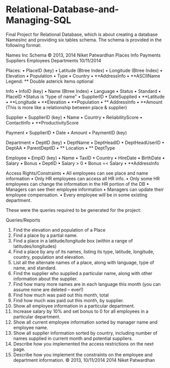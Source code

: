 # Relational-Database-and-Managing-SQL
Final Project for Relational Database, which is about creating a database NamesInc and providing six tables schema. The schema is provided 
in the following format:

Names Inc Schema
© 2013, 2014 Niket Patwardhan
Places
Info
Payments
Suppliers
Employees Departments
10/11/2014

Places:
• PlaceID (key)
• Latitude (Btree Index)
• Longitude (Btree Index)
• Elevation
• Population
• Type
• Country
• **AddressInfo
• **ASCIIName
Legend: ** Double asterick items optional

Info
• InfoID (key)
• Name (Btree Index)
• Language
• Status
• Standard
• PlaceID
*Status is “type of
name”
• SupplierID
• DateSupplied
• **Latitude
• **Longitude
• **Elevation
• **Population
• ** AddressInfo
• **Amount
(This is more like a relationship between place & supplier)


Supplier
• SupplierID (key)
• Name
• Country
• ReliabilityScore
• ContactInfo
•  **ProductivityScore

Payment
• SupplierID
• Date
• Amount
• PaymentID (key)

Department
• DeptID (key)
• DeptName
• DeptHeadID
• DeptHeadUserID
• DeptAA
• ParentDeptID
• ** Location
• ** DeptType

Employee
• EmpID (key)
• Name
• TaxID
• Country
• HireDate
• BirthDate
• Salary
• Bonus
• DeptID
• Salary > 0
• Bonus =< Salary
• **AddressInfo

Access Rights/Constraints
• All employees can see place and name
information
• Only HR employees can access all HR info.
• Only some HR employees can change the
information in the HR portion of the DB
• Managers can see their employee information
• Managers can update their employee
compensation.
• Every employee will be in some existing
department.




These were the queries required to be generated for the project:

Queries/Reports
1. Find the elevation and population of a Place
2. Find a place by a partial name.
3. Find a place in a latitude/longitude box (within a range of latitudes/longitudes)
4. Find a place by any of its names, listing its type, latitude, longitude, country, population and
elevation.
5. List all the alternate names of a place, along with language, type of name, and standard.
6. Find the supplier who supplied a particular name, along with other information about the
supplier.
7. Find how many more names are in each language this month (you can assume none are deleted –
ever!)
8. Find how much was paid out this month, total
9. Find how much was paid out this month, by supplier.
10. Show all employee information in a particular department.
11. Increase salary by 10% and set bonus to 0 for all employees in a particular department.
12. Show all current employee information sorted by manager name and employee name.
13. Show all supplier information sorted by country, including number of names supplied in current
month and potential suppliers.
14. Describe how you implemented the access restrictions on the next page.
15. Describe how you implement the constraints on the employee and department information.
© 2013, 10/11/2014 2014 Niket Patwardhan
